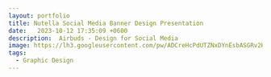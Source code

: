 ```yaml
---
layout: portfolio
title: Nutella Social Media Banner Design Presentation
date:   2023-10-12 17:35:09 +0600
description:  Airbuds - Design for Social Media
image: https://lh3.googleusercontent.com/pw/ADCreHcPdUTZNxDYnEsbASGRv2H9GZhWQKDgkPPYRvlhjgvVwR5vP_TVjVNFLPJ9hcKcmB0qsIOwh3APdjlybmaSCo3-7p4ZPd9IEsph-wpGZwz85UIpFJ35bhplNEFJSghtQPi4cQ9aY0RqyE4UrQ9P39kE=w1634-h919-s-no-gm?authuser=0
tags:
  - Graphic Design
---
```

